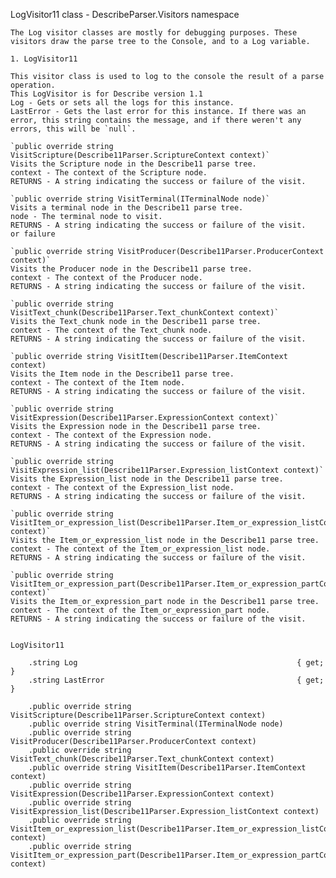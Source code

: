 LogVisitor11 class - DescribeParser.Visitors namespace

	The Log visitor classes are mostly for debugging purposes. These visitors draw the parse tree to the Console, and to a Log variable.
	
	1. LogVisitor11
	
	This visitor class is used to log to the console the result of a parse operation. 
	This LogVisitor is for Describe version 1.1
	Log - Gets or sets all the logs for this instance.
	LastError - Gets the last error for this instance. If there was an error, this string contains the message, and if there weren't any errors, this will be `null`.

	`public override string VisitScripture(Describe11Parser.ScriptureContext context)`
	Visits the Scripture node in the Describe11 parse tree.
	context - The context of the Scripture node.
	RETURNS - A string indicating the success or failure of the visit.
	
	`public override string VisitTerminal(ITerminalNode node)`
	Visits a terminal node in the Describe11 parse tree.
	node - The terminal node to visit.
	RETURNS - A string indicating the success or failure of the visit.
	or failure 
	
	`public override string VisitProducer(Describe11Parser.ProducerContext context)`
	Visits the Producer node in the Describe11 parse tree.
	context - The context of the Producer node.
	RETURNS - A string indicating the success or failure of the visit.
	
	`public override string VisitText_chunk(Describe11Parser.Text_chunkContext context)`
	Visits the Text_chunk node in the Describe11 parse tree.
	context - The context of the Text_chunk node.
	RETURNS - A string indicating the success or failure of the visit.
	
	`public override string VisitItem(Describe11Parser.ItemContext context)
	Visits the Item node in the Describe11 parse tree.
	context - The context of the Item node.
	RETURNS - A string indicating the success or failure of the visit.
	
	`public override string VisitExpression(Describe11Parser.ExpressionContext context)`
	Visits the Expression node in the Describe11 parse tree.
	context - The context of the Expression node.
	RETURNS - A string indicating the success or failure of the visit.
	
	`public override string VisitExpression_list(Describe11Parser.Expression_listContext context)`
	Visits the Expression_list node in the Describe11 parse tree.
	context - The context of the Expression_list node.
	RETURNS - A string indicating the success or failure of the visit.
	
	`public override string VisitItem_or_expression_list(Describe11Parser.Item_or_expression_listContext context)`
	Visits the Item_or_expression_list node in the Describe11 parse tree.
	context - The context of the Item_or_expression_list node.
	RETURNS - A string indicating the success or failure of the visit.
	
	`public override string VisitItem_or_expression_part(Describe11Parser.Item_or_expression_partContext context)`
	Visits the Item_or_expression_part node in the Describe11 parse tree.
	context - The context of the Item_or_expression_part node.
	RETURNS - A string indicating the success or failure of the visit.


	LogVisitor11
	
		.string Log 												{ get; }
		.string LastError											{ get; }

		.public override string VisitScripture(Describe11Parser.ScriptureContext context)
		.public override string VisitTerminal(ITerminalNode node)
		.public override string VisitProducer(Describe11Parser.ProducerContext context)
		.public override string VisitText_chunk(Describe11Parser.Text_chunkContext context)
		.public override string VisitItem(Describe11Parser.ItemContext context)
		.public override string VisitExpression(Describe11Parser.ExpressionContext context)
		.public override string VisitExpression_list(Describe11Parser.Expression_listContext context)
		.public override string VisitItem_or_expression_list(Describe11Parser.Item_or_expression_listContext context)
		.public override string VisitItem_or_expression_part(Describe11Parser.Item_or_expression_partContext context)